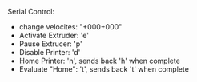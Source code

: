 Serial Control:

* change velocites: "+000+000"
* Activate Extruder: 'e'
* Pause Extrucer: 'p'
* Disable Printer: 'd'
* Home Printer: 'h', sends back 'h' when complete
* Evaluate "Home": 't', sends back 't' when complete
